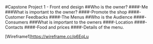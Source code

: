 

#Capstone Project 1 - Front end design
##Who is the owner?
####-Me
###What is important to the owner?
####-Promote the shop
####-Customer Feedbacks
####-The Menus
##Who is the Audience
####-Consumers
###What is important to the owners
####-Location 
####-Contacts
####-Food and prices
####-Details of the menu.


[Wireframe1]https://wireframe.cc/p6EqLu


